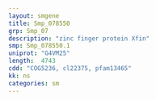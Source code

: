```yaml
---
layout: smgene
title: Smp_078550
grp: Smp_07
description: "zinc finger protein Xfin"
smp: Smp_078550.1
uniprot: "G4VM25"
length:  4743
cdd: "COG5236, cl22375, pfam13465"
kk: ns
categories: sm
---
```

